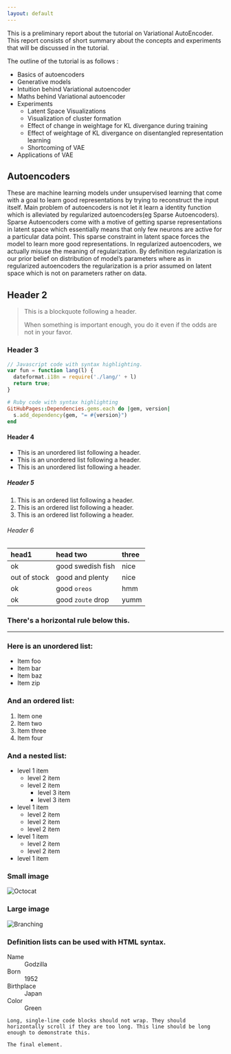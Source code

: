 ```yaml
---
layout: default
---
```

This is a preliminary report about the tutorial on Variational AutoEncoder. This report consists of short summary about the concepts and experiments that will be discussed in the tutorial.

The outline of the tutorial is as follows :
- Basics of autoencoders
- Generative models
- Intuition behind Variational autoencoder
- Maths behind Variational autoencoder
- Experiments 
  - Latent Space Visualizations
  - Visualization of cluster formation
  - Effect of change in weightage for KL divergance during training
  - Effect of weightage of KL divergance on disentangled representation learning
  - Shortcoming of VAE
- Applications of VAE

## Autoencoders

These are machine learning models under unsupervised learning that come with a goal to learn good representations by trying to reconstruct the input itself. Main problem of autoencoders is not let it learn a identity function which is alleviated by regularized autoencoders(eg Sparse Autoencoders). Sparse Autoencoders come with a motive of getting sparse representations in latent space which essentially means that only few neurons are active for a particular data point. This sparse constraint in latent space forces the model to learn more good representations. In regularized autoencoders, we actually misuse the meaning of regularization. By definition regularization is our prior belief on distribution of model’s parameters where as in regularized autoencoders the regularization is a prior assumed on latent space which is not on parameters rather on data.

## Header 2

> This is a blockquote following a header.
>
> When something is important enough, you do it even if the odds are not in your favor.

### Header 3

```js
// Javascript code with syntax highlighting.
var fun = function lang(l) {
  dateformat.i18n = require('./lang/' + l)
  return true;
}
```

```ruby
# Ruby code with syntax highlighting
GitHubPages::Dependencies.gems.each do |gem, version|
  s.add_dependency(gem, "= #{version}")
end
```

#### Header 4

*   This is an unordered list following a header.
*   This is an unordered list following a header.
*   This is an unordered list following a header.

##### Header 5

1.  This is an ordered list following a header.
2.  This is an ordered list following a header.
3.  This is an ordered list following a header.

###### Header 6

| head1        | head two          | three |
|:-------------|:------------------|:------|
| ok           | good swedish fish | nice  |
| out of stock | good and plenty   | nice  |
| ok           | good `oreos`      | hmm   |
| ok           | good `zoute` drop | yumm  |

### There's a horizontal rule below this.

* * *

### Here is an unordered list:

*   Item foo
*   Item bar
*   Item baz
*   Item zip

### And an ordered list:

1.  Item one
1.  Item two
1.  Item three
1.  Item four

### And a nested list:

- level 1 item
  - level 2 item
  - level 2 item
    - level 3 item
    - level 3 item
- level 1 item
  - level 2 item
  - level 2 item
  - level 2 item
- level 1 item
  - level 2 item
  - level 2 item
- level 1 item

### Small image

![Octocat](https://assets-cdn.github.com/images/icons/emoji/octocat.png)

### Large image

![Branching](https://guides.github.com/activities/hello-world/branching.png)


### Definition lists can be used with HTML syntax.

<dl>
<dt>Name</dt>
<dd>Godzilla</dd>
<dt>Born</dt>
<dd>1952</dd>
<dt>Birthplace</dt>
<dd>Japan</dd>
<dt>Color</dt>
<dd>Green</dd>
</dl>

```
Long, single-line code blocks should not wrap. They should horizontally scroll if they are too long. This line should be long enough to demonstrate this.
```

```
The final element.
```
